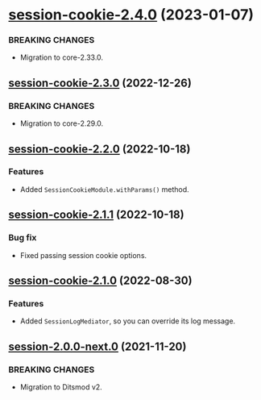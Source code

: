 <a name="session-cookie-2.4.0"></a>
# [session-cookie-2.4.0](https://github.com/ditsmod/ditsmod/releases/tag/session-cookie-2.4.0) (2023-01-07)

### BREAKING CHANGES

- Migration to core-2.33.0.

<a name="session-cookie-2.3.0"></a>
## [session-cookie-2.3.0](https://github.com/ditsmod/ditsmod/releases/tag/session-cookie-2.3.0) (2022-12-26)

### BREAKING CHANGES

- Migration to core-2.29.0.

<a name="session-cookie-2.2.0"></a>
## [session-cookie-2.2.0](https://github.com/ditsmod/ditsmod/releases/tag/session-cookie-2.2.0) (2022-10-18)

### Features

- Added `SessionCookieModule.withParams()` method.

<a name="session-cookie-2.1.1"></a>
## [session-cookie-2.1.1](https://github.com/ditsmod/ditsmod/releases/tag/session-cookie-2.1.1) (2022-10-18)

### Bug fix

- Fixed passing session cookie options.

<a name="session-cookie-2.1.0"></a>
## [session-cookie-2.1.0](https://github.com/ditsmod/ditsmod/releases/tag/session-cookie-2.1.0) (2022-08-30)

### Features

- Added `SessionLogMediator`, so you can override its log message.

<a name="session-2.0.0-next.0"></a>
## [session-2.0.0-next.0](https://github.com/ditsmod/ditsmod/releases/tag/session-2.0.0-next.0) (2021-11-20)

### BREAKING CHANGES

- Migration to Ditsmod v2.

